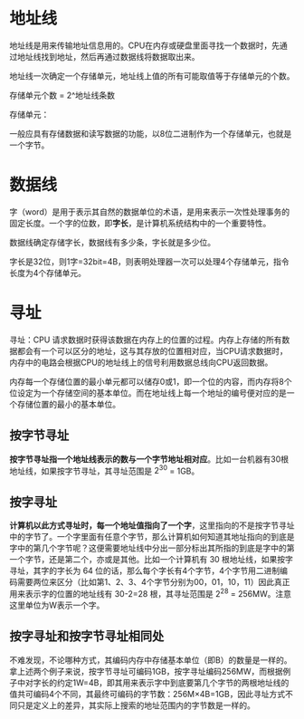 # 地址线

地址线是用来传输地址信息用的。CPU在内存或硬盘里面寻找一个数据时，先通过地址线找到地址，然后再通过数据线将数据取出来。

地址线一次确定一个存储单元，地址线上值的所有可能取值等于存储单元的个数。

存储单元个数 = 2^地址线条数

存储单元：

一般应具有存储数据和读写数据的功能，以8位二进制作为一个存储单元，也就是一个字节。

# 数据线

字（word）是用于表示其自然的数据单位的术语，是用来表示一次性处理事务的固定长度。一个字的位数，即**字长**，是计算机系统结构中的一个重要特性。

数据线确定存储字长，数据线有多少条，字长就是多少位。

字长是32位，则1字=32bit=4B，则表明处理器一次可以处理4个存储单元，指令长度为4个存储单元。

# 寻址

寻址：CPU 请求数据时获得该数据在内存上的位置的过程。内存上存储的所有数据都会有一个可以区分的地址，这与其存放的位置相对应，当CPU请求数据时，内存中的电路会根据CPU的地址线上的信号利用数据总线向CPU返回数据。

内存每一个存储位置的最小单元都可以储存0或1，即一个位的内容，而内存将8个位设定为一个存储空间的基本单位。而在地址线上每一个地址的编号便对应的是一个存储位置的最小的基本单位。

## 按字节寻址

**按字节寻址指一个地址线表示的数与一个字节地址相对应**。比如一台机器有30根地址线，如果按字节寻址，其寻址范围是 $2^{30}$ = 1GB。

## 按字寻址

**计算机以此方式寻址时，每一个地址值指向了一个字**，这里指向的不是按字节寻址中的字节了。一个字里面有任意个字节，那么计算机如何知道其地址指向的到底是字中的第几个字节呢？这便需要地址线中分出一部分标出其所指的到底是字中的第一个字节，还是第二个，亦或是其他。比如一个计算机有 30 根地址线，如果按字寻址，其字的字长为 64 位的话，那么每个字长有4个字节，4个字节用二进制编码需要两位来区分（比如第1、2、3、4个字节分别为00，01，10，11）因此真正用来表示字的位置的地址线有 30-2=28 根，其寻址范围是 $2^{28}$ = 256MW。注意这里单位为W表示一个字。

## 按字寻址和按字节寻址相同处

不难发现，不论哪种方式，其编码内存中存储基本单位（即B）的数量是一样的。拿上述两个例子来说，按字节寻址可编码1GB，按字寻址编码256MW，而根据例子中对字长的约定1W=4B，即其用来表示字中到底要第几个字节的两根地址线的值共可编码4个不同，其最终可编码的字节数：256M×4B=1GB，因此寻址方式不同只是定义上的差异，其实际上搜索的地址范围内的字节数是一样的。